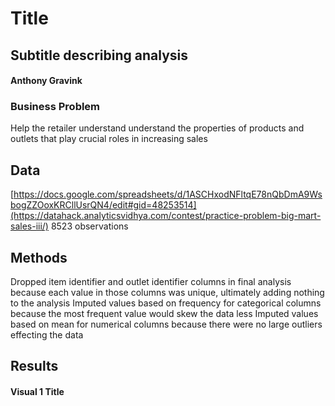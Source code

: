 # Title
## Subtitle describing analysis
#### Anthony Gravink
### Business Problem
Help the retailer understand understand the properties of products and outlets that play crucial roles in increasing sales
## Data
[https://docs.google.com/spreadsheets/d/1ASCHxodNFltqE78nQbDmA9WsbogZZOoxKRCllUsrQN4/edit#gid=48253514](https://datahack.analyticsvidhya.com/contest/practice-problem-big-mart-sales-iii/) 
8523 observations
## Methods
Dropped item identifier and outlet identifier columns in final analysis because each value in those columns was unique, ultimately adding nothing to the analysis
Imputed values based on frequency for categorical columns because the most frequent value would skew the data less
Imputed values based on mean for numerical columns because there were no large outliers effecting the data
## Results
#### Visual 1 Title
